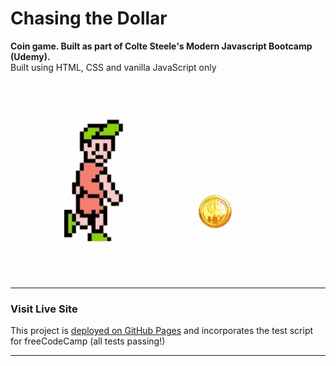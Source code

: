 # Chasing the Dollar
**Coin game. Built as part of Colte Steele's Modern Javascript Bootcamp (Udemy).**<br>
Built using HTML, CSS and vanilla JavaScript only

<img src="chasing-the-dollar.gif" alt="game animated screenshot"> 

---

### Visit Live Site

This project is [deployed on GitHub Pages](https://makeitback.github.io/Chasing-the-dollar-game/) and incorporates the test script for freeCodeCamp (all tests passing!)

---
